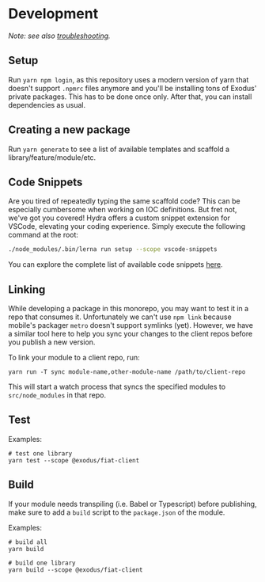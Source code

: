 # Development

_Note: see also [troubleshooting](troubleshooting.md)._

## Setup

Run `yarn npm login`, as this repository uses a modern version of yarn that doesn't support `.npmrc` files anymore and you'll be installing tons of Exodus' private packages. This has to be done once only. After that, you can install dependencies as usual.

## Creating a new package

Run `yarn generate` to see a list of available templates and scaffold a library/feature/module/etc.

## Code Snippets

Are you tired of repeatedly typing the same scaffold code? This can be especially cumbersome when working on IOC definitions. But fret not, we've got you covered! Hydra offers a custom snippet extension for VSCode, elevating your coding experience. Simply execute the following command at the root:

```sh
./node_modules/.bin/lerna run setup --scope vscode-snippets
```

You can explore the complete list of available code snippets [here](https://github.com/ExodusOSS/hydra/blob/master/tools/packages/vscode-snippets/README.md).

## Linking

While developing a package in this monorepo, you may want to test it in a repo that consumes it. Unfortunately we can't use `npm link` because mobile's packager `metro` doesn't support symlinks (yet). However, we have a similar tool here to help you sync your changes to the client repos before you publish a new version.

To link your module to a client repo, run:

```
yarn run -T sync module-name,other-module-name /path/to/client-repo
```

This will start a watch process that syncs the specified modules to `src/node_modules` in that repo.

## Test

Examples:

```
# test one library
yarn test --scope @exodus/fiat-client
```

## Build

If your module needs transpiling (i.e. Babel or Typescript) before publishing, make sure to add
a `build` script to the `package.json` of the module.

Examples:

```
# build all
yarn build

# build one library
yarn build --scope @exodus/fiat-client
```
